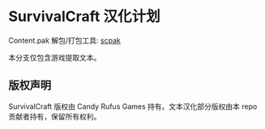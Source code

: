 # SurvivalCraft 汉化计划
Content.pak 解包/打包工具: [scpak](https://github.com/qnnnnez/scpak)

本分支仅包含游戏提取文本。

## 版权声明
SurvivalCraft 版权由 Candy Rufus Games 持有。文本汉化部分版权由本 repo 贡献者持有，保留所有权利。
